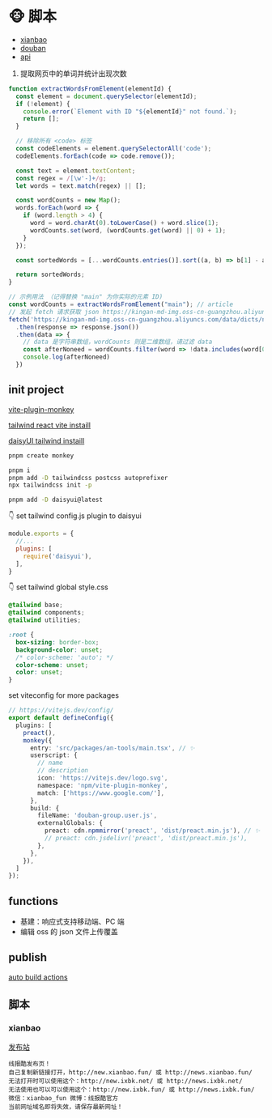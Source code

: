 # 🐵 脚本

- [xianbao](https://raw.gitmirror.com/luojinan/an-monkey-tool/main/dist/xianbao.user.js)
- [douban](https://raw.gitmirror.com/luojinan/an-monkey-tool/main/dist/douban-group.user.js)
- [api](https://raw.gitmirror.com/luojinan/an-monkey-tool/main/dist/an-tools-api.user.js)

1. 提取网页中的单词并统计出现次数

```js
function extractWordsFromElement(elementId) {
  const element = document.querySelector(elementId);
  if (!element) {
    console.error(`Element with ID "${elementId}" not found.`);
    return [];
  }

  // 移除所有 <code> 标签
  const codeElements = element.querySelectorAll('code');
  codeElements.forEach(code => code.remove());

  const text = element.textContent;
  const regex = /[\w'-]+/g;
  let words = text.match(regex) || [];

  const wordCounts = new Map();
  words.forEach(word => {
    if (word.length > 4) {
      word = word.charAt(0).toLowerCase() + word.slice(1);
      wordCounts.set(word, (wordCounts.get(word) || 0) + 1);
    }
  });

  const sortedWords = [...wordCounts.entries()].sort((a, b) => b[1] - a[1]);

  return sortedWords;
}

// 示例用法 （记得替换 "main" 为你实际的元素 ID)
const wordCounts = extractWordsFromElement("main"); // article
// 发起 fetch 请求获取 json https://kingan-md-img.oss-cn-guangzhou.aliyuncs.com/data/dicts/noneed.json
fetch('https://kingan-md-img.oss-cn-guangzhou.aliyuncs.com/data/dicts/noneed.json')
  .then(response => response.json())
  .then(data => {
    // data 是字符串数组，wordCounts 则是二维数组，请过滤 data
    const afterNoneed = wordCounts.filter(word => !data.includes(word[0]))
    console.log(afterNoneed)
  })
```

## init project

[vite-plugin-monkey](https://github.com/lisonge/vite-plugin-monkey)

[tailwind react vite instaill](https://tailwindcss.com/docs/guides/vite)

[daisyUI tailwind instaill](https://daisyui.com/docs/install/)

```bash
pnpm create monkey

pnpm i
pnpm add -D tailwindcss postcss autoprefixer
npx tailwindcss init -p

pnpm add -D daisyui@latest
```

👇 set tailwind config.js plugin to daisyui

```js
module.exports = {
  //...
  plugins: [
    require('daisyui'),
  ],
}
```

👇 set tailwind global style.css

```css
@tailwind base;
@tailwind components;
@tailwind utilities;

:root {
  box-sizing: border-box;
  background-color: unset;
  /* color-scheme: 'auto'; */
  color-scheme: unset;
  color: unset;
}
```

set viteconfig for more packages

```ts
// https://vitejs.dev/config/
export default defineConfig({
  plugins: [
    preact(),
    monkey({
      entry: 'src/packages/an-tools/main.tsx', // ✨
      userscript: {
        // name
        // description
        icon: 'https://vitejs.dev/logo.svg',
        namespace: 'npm/vite-plugin-monkey',
        match: ['https://www.google.com/'],
      },
      build: {
        fileName: 'douban-group.user.js',
        externalGlobals: {
          preact: cdn.npmmirror('preact', 'dist/preact.min.js'), // ✨
          // preact: cdn.jsdelivr('preact', 'dist/preact.min.js'),
        },
      },
    }),
  ]
});
```

## functions

- 基建：响应式支持移动端、PC 端
- 编辑 oss 的 json 文件上传覆盖

## publish

[auto build actions](https://blog.yunyuyuan.net/articles/2064)

## 脚本

### xianbao

[发布站](https://www.xianbaoku.net/)

```text
线报酷发布页！
自己复制新链接打开，http://new.xianbao.fun/ 或 http://news.xianbao.fun/
无法打开时可以使用这个：http://new.ixbk.net/ 或 http://news.ixbk.net/
无法使用也可以可以使用这个：http://new.ixbk.fun/ 或 http://news.ixbk.fun/
微信：xianbao_fun 微博：线报酷官方
当前网址域名即将失效，请保存最新网址！
```
